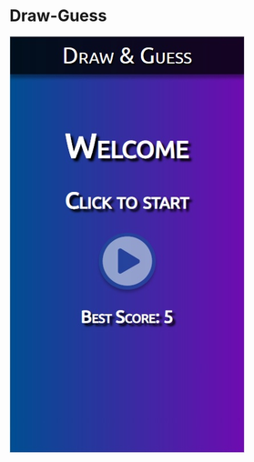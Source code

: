 # Draw-Guess

<img src="https://raw.githubusercontent.com/ente4120/Draw-Guess/master/drawnguess.jpg" alt="My cool logo"/>
